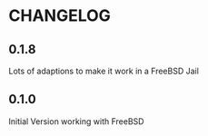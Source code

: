 # CHANGELOG

## 0.1.8

Lots of adaptions to make it work in a FreeBSD Jail

## 0.1.0

Initial Version working with FreeBSD
